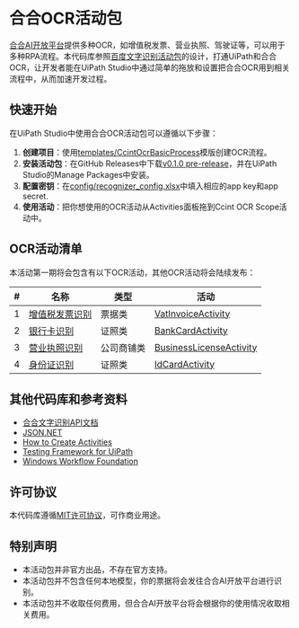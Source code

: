 # 合合OCR活动包

[合合AI开放平台](https://ai.ccint.com/)提供多种OCR，如增值税发票、营业执照、驾驶证等，可以用于多种RPA流程。本代码库参照[百度文字识别活动包](https://github.com/allenlooplee/BaiduOcrActivitiesPack)的设计，打通UiPath和合合OCR，让开发者能在UiPath Studio中通过简单的拖放和设置把合合OCR用到相关流程中，从而加速开发过程。

## 快速开始

在UiPath Studio中使用合合OCR活动包可以遵循以下步骤：
1. **创建项目**：使用[templates/CcintOcrBasicProcess](https://github.com/allenlooplee/CcintOcrActivitiesPack/tree/master/templates/CcintOcrBasicProcess)模版创建OCR流程。
2. **安装活动包**：在GitHub Releases中下载[v0.1.0 pre-release](https://github.com/allenlooplee/CcintOcrActivitiesPack/releases/tag/v0.1.0)，并在UiPath Studio的Manage Packages中安装。
3. **配置密钥**：在[config/recognizer_config.xlsx](https://github.com/allenlooplee/CcintOcrActivitiesPack/blob/master/templates/CcintOcrBasicProcess/config/recognizer_config.xlsx)中填入相应的app key和app secret.
4. **使用活动**：把你想使用的OCR活动从Activities面板拖到Ccint OCR Scope活动中。

## OCR活动清单

本活动第一期将会包含有以下OCR活动，其他OCR活动将会陆续发布：

#|名称|类型|活动
---|---|---|---
1|[增值税发票识别](https://ai.ccint.com/api/vision/vat_invoice)|票据类|[VatInvoiceActivity](https://github.com/allenlooplee/CcintOcrActivitiesPack/blob/master/Ccint.Ocr/Ccint.Ocr.Activities/Activities/VatInvoiceActivity.cs)
2|[银行卡识别](https://ai.ccint.com/api/vision/bank_card)|证照类|[BankCardActivity](https://github.com/allenlooplee/CcintOcrActivitiesPack/blob/master/Ccint.Ocr/Ccint.Ocr.Activities/Activities/BankCardActivity.cs)
3|[营业执照识别](https://ai.ccint.com/api/vision/business_license)|公司商铺类|[BusinessLicenseActivity](https://github.com/allenlooplee/CcintOcrActivitiesPack/blob/master/Ccint.Ocr/Ccint.Ocr.Activities/Activities/BusinessLicenseActivity.cs)
4|[身份证识别](https://ai.ccint.com/api/vision/id_card)|证照类|[IdCardActivity](https://github.com/allenlooplee/CcintOcrActivitiesPack/blob/master/Ccint.Ocr/Ccint.Ocr.Activities/Activities/IdCardActivity.cs)

## 其他代码库和参考资料
* [合合文字识别API文档](https://ai.ccint.com/doc/api/general_license_recog/v1.0)
* [JSON.NET](https://github.com/JamesNK/Newtonsoft.Json)
* [How to Create Activities](https://docs.uipath.com/integrations/docs/how-to-create-activities)
* [Testing Framework for UiPath](https://connect.uipath.com/marketplace/components/uipath-testing-framework)
* [Windows Workflow Foundation](https://docs.microsoft.com/en-us/dotnet/framework/windows-workflow-foundation/)

## 许可协议

本代码库遵循[MIT许可协议](https://github.com/allenlooplee/CcintOcrActivitiesPack/blob/master/LICENSE)，可作商业用途。

## 特别声明
* 本活动包并非官方出品，不存在官方支持。
* 本活动包并不包含任何本地模型，你的票据将会发往合合AI开放平台进行识别。
* 本活动包并不收取任何费用，但合合AI开放平台将会根据你的使用情况收取相关费用。

